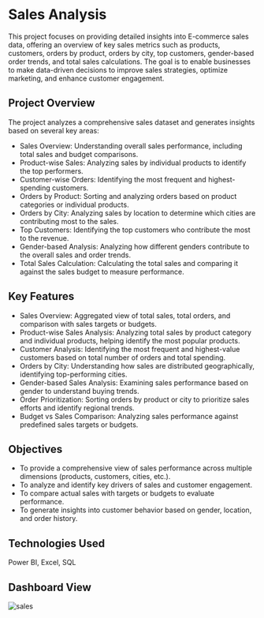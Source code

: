 # Sales Analysis

This project focuses on providing detailed insights into E-commerce sales data, offering an overview of key sales metrics such as products, customers, orders by product, orders by city, top customers, gender-based order trends, and total sales calculations.
The goal is to enable businesses to make data-driven decisions to improve sales strategies, optimize marketing, and enhance customer engagement.

## Project Overview

The project analyzes a comprehensive sales dataset and generates insights based on several key areas:

 - Sales Overview: Understanding overall sales performance, including total sales and budget comparisons.
 - Product-wise Sales: Analyzing sales by individual products to identify the top performers.
 - Customer-wise Orders: Identifying the most frequent and highest-spending customers.
 - Orders by Product: Sorting and analyzing orders based on product categories or individual products.
 - Orders by City: Analyzing sales by location to determine which cities are contributing most to the sales.
 - Top Customers: Identifying the top customers who contribute the most to the revenue.
 - Gender-based Analysis: Analyzing how different genders contribute to the overall sales and order trends.
 - Total Sales Calculation: Calculating the total sales and comparing it against the sales budget to measure performance.
   
## Key Features

 - Sales Overview: Aggregated view of total sales, total orders, and comparison with sales targets or budgets.
 - Product-wise Sales Analysis: Analyzing total sales by product category and individual products, helping identify the most popular products.
 - Customer Analysis: Identifying the most frequent and highest-value customers based on total number of orders and total spending.
 - Orders by City: Understanding how sales are distributed geographically, identifying top-performing cities.
 - Gender-based Sales Analysis: Examining sales performance based on gender to understand buying trends.
 - Order Prioritization: Sorting orders by product or city to prioritize sales efforts and identify regional trends.
 - Budget vs Sales Comparison: Analyzing sales performance against predefined sales targets or budgets.

## Objectives

- To provide a comprehensive view of sales performance across multiple dimensions (products, customers, cities, etc.).
- To analyze and identify key drivers of sales and customer engagement.
- To compare actual sales with targets or budgets to evaluate performance.
- To generate insights into customer behavior based on gender, location, and order history.

## Technologies Used
  Power BI, Excel, SQL

## Dashboard View
![sales](https://github.com/user-attachments/assets/42d667c8-06ff-4f24-9c8e-fcfa996b5e5b) 
